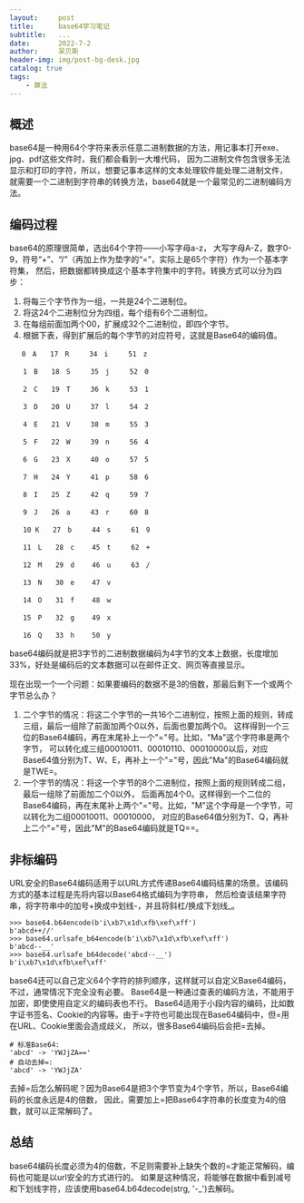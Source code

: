 ```yaml
---
layout:     post
title:      base64学习笔记
subtitle:   ...
date:       2022-7-2
author:     呆贝斯
header-img: img/post-bg-desk.jpg
catalog: true
tags:
    - 算法
---
```

## 概述
base64是一种用64个字符来表示任意二进制数据的方法，用记事本打开exe、jpg、pdf这些文件时，我们都会看到一大堆代码，
因为二进制文件包含很多无法显示和打印的字符，所以，想要记事本这样的文本处理软件能处理二进制文件，
就需要一个二进制到字符串的转换方法，base64就是一个最常见的二进制编码方法。

## 编码过程
base64的原理很简单，选出64个字符——小写字母a-z，
大写字母A-Z，数字0-9，符号“+”、“/”（再加上作为垫字的“=”，实际上是65个字符）作为一个基本字符集，
然后，把数据都转换成这个基本字符集中的字符。转换方式可以分为四步：
1. 将每三个字节作为一组，一共是24个二进制位。
2. 将这24个二进制位分为四组，每个组有6个二进制位。
3. 在每组前面加两个00，扩展成32个二进制位，即四个字节。
4. 根据下表，得到扩展后的每个字节的对应符号，这就是Base64的编码值。

```
   0　A　　17　R　　　34　i　　　51　z

　　1　B　　18　S　　　35　j　　　52　0

　　2　C　　19　T　　　36　k　　　53　1

　　3　D　　20　U　　　37　l　　　54　2

　　4　E　　21　V　　　38　m　　　55　3

　　5　F　　22　W　　　39　n　　　56　4

　　6　G　　23　X　　　40　o　　　57　5

　　7　H　　24　Y　　　41　p　　　58　6

　　8　I　　25　Z　　　42　q　　　59　7

　　9　J　　26　a　　　43　r　　　60　8

　　10 K　　27　b　　　44　s　　　61　9

　　11　L　　28　c　　 45　t　　　62　+

　　12　M　　29　d　　 46　u　　　63　/

　　13　N　　30　e　　 47　v

　　14　O　　31　f　　 48　w　　　

　　15　P　　32　g　　 49　x

　　16　Q　　33　h　　 50　y
```

base64编码就是把3字节的二进制数据编码为4字节的文本上数据，长度增加33%，好处是编码后的文本数据可以在邮件正文、网页等直接显示。

现在出现一个一个问题：如果要编码的数据不是3的倍数，那最后剩下一个或两个字节总么办？
1. 二个字节的情况：将这二个字节的一共16个二进制位，按照上面的规则，转成三组，最后一组除了前面加两个0以外，后面也要加两个0。
这样得到一个三位的Base64编码，再在末尾补上一个"="号。比如，"Ma"这个字符串是两个字节，
可以转化成三组00010011、00010110、00010000以后，对应Base64值分别为T、W、E，再补上一个"="号，因此"Ma"的Base64编码就是TWE=。
2. 一个字节的情况：将这一个字节的8个二进制位，按照上面的规则转成二组，最后一组除了前面加二个0以外，
后面再加4个0。这样得到一个二位的Base64编码，再在末尾补上两个"="号。比如，"M"这个字母是一个字节，可以转化为二组00010011、00010000，
对应的Base64值分别为T、Q，再补上二个"="号，因此"M"的Base64编码就是TQ==。

## 非标编码
URL安全的Base64编码适用于以URL方式传递Base64编码结果的场景。该编码方式的基本过程是先将内容以Base64格式编码为字符串，
然后检查该结果字符串，将字符串中的加号+换成中划线-，并且将斜杠/换成下划线_。 
```
>>> base64.b64encode(b'i\xb7\x1d\xfb\xef\xff')
b'abcd++//'
>>> base64.urlsafe_b64encode(b'i\xb7\x1d\xfb\xef\xff')
b'abcd--__'
>>> base64.urlsafe_b64decode('abcd--__')
b'i\xb7\x1d\xfb\xef\xff'
```
base64还可以自己定义64个字符的排列顺序，这样就可以自定义Base64编码，不过，通常情况下完全没有必要。
Base64是一种通过查表的编码方法，不能用于加密，即使使用自定义的编码表也不行。
Base64适用于小段内容的编码，比如数字证书签名、Cookie的内容等。由于=字符也可能出现在Base64编码中，但=用在URL、Cookie里面会造成歧义，
所以，很多Base64编码后会把=去掉。
```
# 标准Base64:
'abcd' -> 'YWJjZA=='
# 自动去掉=:
'abcd' -> 'YWJjZA'
```
去掉=后怎么解码呢？因为Base64是把3个字节变为4个字节，所以，Base64编码的长度永远是4的倍数，
因此，需要加上=把Base64字符串的长度变为4的倍数，就可以正常解码了。

## 总结
base64编码长度必须为4的倍数，不足则需要补上缺失个数的=才能正常解码，编码也可能是以url安全的方式进行的。
如果是这种情况，将能够在数据中看到减号和下划线字符，应该使用base64.b64decode(strg, '-_')去解码。

